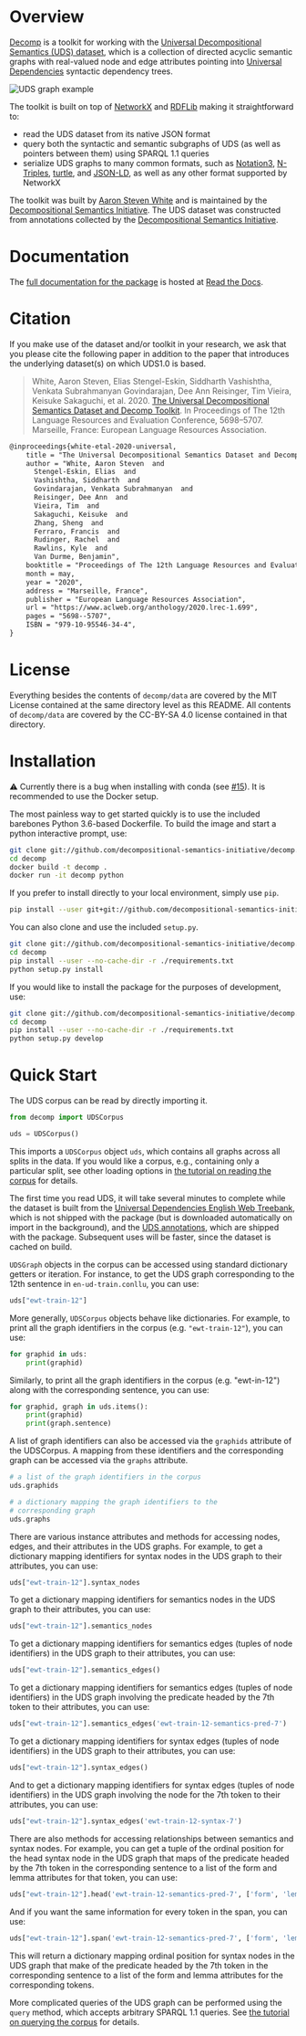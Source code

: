 # Overview

[Decomp](https://github.com/decompositional-semantics-initiative/decomp)
is a toolkit for working with the [Universal Decompositional Semantics
(UDS) dataset](http://decomp.io), which is a collection of directed
acyclic semantic graphs with real-valued node and edge attributes
pointing into [Universal
Dependencies](https://universaldependencies.org/) syntactic dependency
trees.

![UDS graph example](https://github.com/decompositional-semantics-initiative/decomp/raw/master/uds-graph.png)

The toolkit is built on top of
[NetworkX](https://github.com/networkx/networkx) and
[RDFLib](https://github.com/RDFLib/rdflib) making it straightforward to:

   - read the UDS dataset from its native JSON format
   - query both the syntactic and semantic subgraphs of UDS (as well as
     pointers between them) using SPARQL 1.1 queries
   - serialize UDS graphs to many common formats, such as
     [Notation3](https://www.w3.org/TeamSubmission/n3/),
     [N-Triples](https://www.w3.org/TR/n-triples/),
     [turtle](https://www.w3.org/TeamSubmission/turtle/), and
     [JSON-LD](https://json-ld.org/), as well as any other format
     supported by NetworkX

The toolkit was built by [Aaron Steven
White](http://aaronstevenwhite.io/) and is maintained by the
[Decompositional Semantics Initiative](http://decomp.io/). The UDS
dataset was constructed from annotations collected by the
[Decompositional Semantics Initiative](http://decomp.io/).

# Documentation

The [full documentation for the
package](https://decomp.readthedocs.io/en/latest/index.html) is hosted
at [Read the Docs](https://readthedocs.org/).
	
# Citation

If you make use of the dataset and/or toolkit in your research, we ask
that you please cite the following paper in addition to the paper that
introduces the underlying dataset(s) on which UDS1.0 is based.

> White, Aaron Steven, Elias Stengel-Eskin, Siddharth Vashishtha, Venkata Subrahmanyan Govindarajan, Dee Ann Reisinger, Tim Vieira, Keisuke Sakaguchi, et al. 2020. [The Universal Decompositional Semantics Dataset and Decomp Toolkit](https://www.aclweb.org/anthology/2020.lrec-1.699/). In Proceedings of The 12th Language Resources and Evaluation Conference, 5698–5707. Marseille, France: European Language Resources Association.

```latex
@inproceedings{white-etal-2020-universal,
    title = "The Universal Decompositional Semantics Dataset and Decomp Toolkit",
    author = "White, Aaron Steven  and
      Stengel-Eskin, Elias  and
      Vashishtha, Siddharth  and
      Govindarajan, Venkata Subrahmanyan  and
      Reisinger, Dee Ann  and
      Vieira, Tim  and
      Sakaguchi, Keisuke  and
      Zhang, Sheng  and
      Ferraro, Francis  and
      Rudinger, Rachel  and
      Rawlins, Kyle  and
      Van Durme, Benjamin",
    booktitle = "Proceedings of The 12th Language Resources and Evaluation Conference",
    month = may,
    year = "2020",
    address = "Marseille, France",
    publisher = "European Language Resources Association",
    url = "https://www.aclweb.org/anthology/2020.lrec-1.699",
    pages = "5698--5707",
    ISBN = "979-10-95546-34-4",
}
```

# License

Everything besides the contents of `decomp/data` are covered by the
MIT License contained at the same directory level as this README. All
contents of `decomp/data` are covered by the CC-BY-SA 4.0 license
contained in that directory.

# Installation

:warning: Currently there is a bug when installing with conda (see [#15](https://github.com/decompositional-semantics-initiative/decomp/issues/15)).
It is recommended to use the Docker setup.

The most painless way to get started quickly is to use the included
barebones Python 3.6-based Dockerfile. To build the image and start a
python interactive prompt, use:

```bash
git clone git://github.com/decompositional-semantics-initiative/decomp.git
cd decomp
docker build -t decomp .
docker run -it decomp python
```

If you prefer to install directly to your local environment, simply
use `pip`.

```bash
pip install --user git+git://github.com/decompositional-semantics-initiative/decomp.git
```

You can also clone and use the included `setup.py`.

```bash
git clone git://github.com/decompositional-semantics-initiative/decomp.git
cd decomp
pip install --user --no-cache-dir -r ./requirements.txt
python setup.py install
```

If you would like to install the package for the purposes of
development, use:

```bash
git clone git://github.com/decompositional-semantics-initiative/decomp.git
cd decomp
pip install --user --no-cache-dir -r ./requirements.txt
python setup.py develop
```

# Quick Start

The UDS corpus can be read by directly importing it.

```python
from decomp import UDSCorpus

uds = UDSCorpus()
```

This imports a `UDSCorpus` object `uds`, which contains all graphs
across all splits in the data.  If you would like a corpus, e.g.,
containing only a particular split, see other loading options in [the
tutorial on reading the
corpus](https://decomp.readthedocs.io/en/latest/tutorial/reading.html)
for details.

The first time you read UDS, it will take several minutes to complete
while the dataset is built from the [Universal Dependencies English Web
Treebank](https://github.com/UniversalDependencies/UD_English-EWT),
which is not shipped with the package (but is downloaded automatically
on import in the background), and the [UDS
annotations](http://decomp.io/data/), which are shipped with the
package. Subsequent uses will be faster, since the dataset is cached on
build.

`UDSGraph` objects in the corpus can be accessed using standard
dictionary getters or iteration. For instance, to get the UDS graph
corresponding to the 12th sentence in `en-ud-train.conllu`, you can
use:

``` python
uds["ewt-train-12"]
```

More generally, `UDSCorpus` objects behave like dictionaries. For
example, to print all the graph identifiers in the corpus (e.g.
`"ewt-train-12"`), you can use:

``` python
for graphid in uds:
    print(graphid)
```

Similarly, to print all the graph identifiers in the corpus (e.g.
"ewt-in-12") along with the corresponding sentence, you can use:

``` python
for graphid, graph in uds.items():
    print(graphid)
    print(graph.sentence)
```

A list of graph identifiers can also be accessed via the `graphids`
attribute of the UDSCorpus. A mapping from these identifiers and the
corresponding graph can be accessed via the `graphs` attribute.

``` python
# a list of the graph identifiers in the corpus
uds.graphids

# a dictionary mapping the graph identifiers to the
# corresponding graph
uds.graphs
```

There are various instance attributes and methods for accessing nodes,
edges, and their attributes in the UDS graphs. For example, to get a
dictionary mapping identifiers for syntax nodes in the UDS graph to
their attributes, you can use:

``` python
uds["ewt-train-12"].syntax_nodes
```

To get a dictionary mapping identifiers for semantics nodes in the UDS
graph to their attributes, you can use:

``` python
uds["ewt-train-12"].semantics_nodes   
```

To get a dictionary mapping identifiers for semantics edges (tuples of
node identifiers) in the UDS graph to their attributes, you can use:

``` python
uds["ewt-train-12"].semantics_edges()
```

To get a dictionary mapping identifiers for semantics edges (tuples of
node identifiers) in the UDS graph involving the predicate headed by the
7th token to their attributes, you can use:

``` python
uds["ewt-train-12"].semantics_edges('ewt-train-12-semantics-pred-7')
```

To get a dictionary mapping identifiers for syntax edges (tuples of node
identifiers) in the UDS graph to their attributes, you can use:

``` python
uds["ewt-train-12"].syntax_edges()
```

And to get a dictionary mapping identifiers for syntax edges (tuples of
node identifiers) in the UDS graph involving the node for the 7th token
to their attributes, you can use:

``` python
uds["ewt-train-12"].syntax_edges('ewt-train-12-syntax-7')
```

There are also methods for accessing relationships between semantics and
syntax nodes. For example, you can get a tuple of the ordinal position
for the head syntax node in the UDS graph that maps of the predicate
headed by the 7th token in the corresponding sentence to a list of the
form and lemma attributes for that token, you can use:

``` python
uds["ewt-train-12"].head('ewt-train-12-semantics-pred-7', ['form', 'lemma'])
```

And if you want the same information for every token in the span, you
can use:

``` python
uds["ewt-train-12"].span('ewt-train-12-semantics-pred-7', ['form', 'lemma'])
```

This will return a dictionary mapping ordinal position for syntax nodes
in the UDS graph that make of the predicate headed by the 7th token in
the corresponding sentence to a list of the form and lemma attributes
for the corresponding tokens.

More complicated queries of the UDS graph can be performed using the
`query` method, which accepts arbitrary SPARQL 1.1 queries. See [the
tutorial on querying the
corpus](https://decomp.readthedocs.io/en/latest/tutorial/querying.html)
for details.
